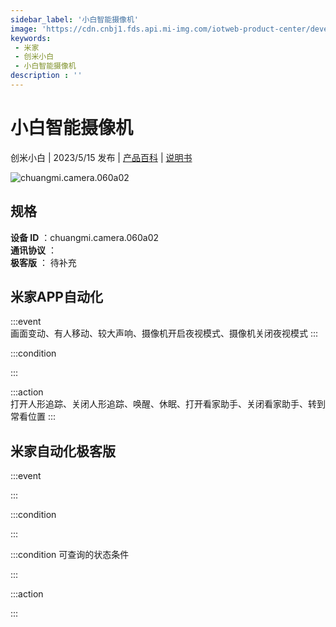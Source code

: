 ```yaml
---
sidebar_label: '小白智能摄像机'
image: 'https://cdn.cnbj1.fds.api.mi-img.com/iotweb-product-center/developer_1686649059050ZI2qRUS6.png?GalaxyAccessKeyId=AKVGLQWBOVIRQ3XLEW&Expires=9223372036854775807&Signature=yAWshkHrbRrXmsJfEuZxOjcJxkU='
keywords: 
 - 米家
 - 创米小白
 - 小白智能摄像机
description : ''
---
```

# 小白智能摄像机

创米小白 | 2023/5/15 发布 | [产品百科](https://home.mi.com/webapp/content/baike/product/index.html?model=chuangmi.camera.060a02/) | [说明书](https://home.mi.com/views/introduction.html?model=chuangmi.camera.060a02&region=cn)

![chuangmi.camera.060a02](https://cdn.cnbj1.fds.api.mi-img.com/iotweb-product-center/developer_1686649059050ZI2qRUS6.png?GalaxyAccessKeyId=AKVGLQWBOVIRQ3XLEW&Expires=9223372036854775807&Signature=yAWshkHrbRrXmsJfEuZxOjcJxkU=)

## 规格  
> 
**设备 ID** ：chuangmi.camera.060a02  
**通讯协议** ：  
**极客版**  ： 待补充 


## 米家APP自动化  

:::event  
画面变动、有人移动、较大声响、摄像机开启夜视模式、摄像机关闭夜视模式
:::

:::condition  

:::

:::action   
打开人形追踪、关闭人形追踪、唤醒、休眠、打开看家助手、关闭看家助手、转到常看位置
:::

## 米家自动化极客版  

:::event  

:::

:::condition  

:::

:::condition 可查询的状态条件  

:::

:::action  

:::

        
